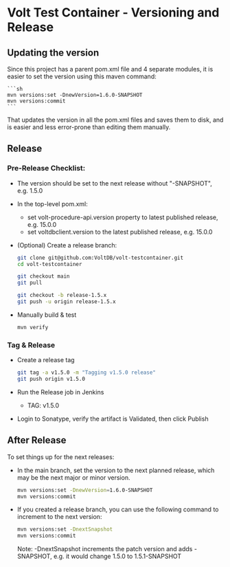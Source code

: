 # Volt Test Container - Versioning and Release

## Updating the version

Since this project has a parent pom.xml file and 4 separate modules, it is easier to set the version using this maven command:

    ```sh
    mvn versions:set -DnewVersion=1.6.0-SNAPSHOT
    mvn versions:commit
    ```
That updates the version in all the pom.xml files and saves them to disk, and is easier and less error-prone than editing them manually.

## Release

### Pre-Release Checklist:

 - The version should be set to the next release without "-SNAPSHOT", e.g. 1.5.0
 - In the top-level pom.xml:
    - set volt-procedure-api.version property to latest published release, e.g. 15.0.0
    - set voltdbclient.version to the latest published release, e.g. 15.0.0


 - (Optional) Create a release branch:
    ```sh
    git clone git@github.com:VoltDB/volt-testcontainer.git
    cd volt-testcontainer

    git checkout main
    git pull

    git checkout -b release-1.5.x
    git push -u origin release-1.5.x
    ```

 - Manually build & test

    ```sh
    mvn verify
    ```


### Tag & Release


 - Create a release tag

    ```sh
    git tag -a v1.5.0 -m "Tagging v1.5.0 release"
    git push origin v1.5.0
    ```

 - Run the Release job in Jenkins
   - TAG: v1.5.0

 - Login to Sonatype, verify the artifact is Validated, then click Publish


## After Release

To set things up for the next releases:

- In the main branch, set the version to the next planned release, which may be the next major or minor version.

    ```sh
    mvn versions:set -DnewVersion=1.6.0-SNAPSHOT
    mvn versions:commit
    ```

- If you created a release branch, you can use the following command to increment to the next version:
    ```sh
    mvn versions:set -DnextSnapshot
    mvn versions:commit
    ```

   Note: -DnextSnapshot increments the patch version and adds -SNAPSHOT, e.g. it would change 1.5.0 to 1.5.1-SNAPSHOT
